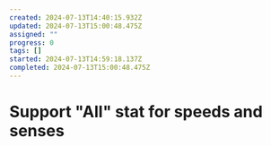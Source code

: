 ```yaml
---
created: 2024-07-13T14:40:15.932Z
updated: 2024-07-13T15:00:48.475Z
assigned: ""
progress: 0
tags: []
started: 2024-07-13T14:59:18.137Z
completed: 2024-07-13T15:00:48.475Z
---
```


# Support "All" stat for speeds and senses
